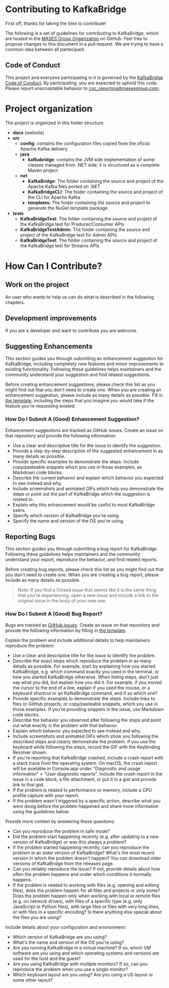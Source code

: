 # Contributing to KafkaBridge

First off, thanks for taking the time to contribute!

The following is a set of guidelines for contributing to KafkaBridge, which are hosted in the [MASES Group Organization](https://github.com/masesgroup) on GitHub. Feel free to propose changes to this document in a pull request. We are trying to have a common idea between all partecipant.

## Code of Conduct

This project and everyone participating in it is governed by the [KafkaBridge Code of Conduct](CODE_OF_CONDUCT.md). By participating, you are expected to uphold this code. Please report unacceptable behavior to [coc_reporting@masesgroup.com](mailto:coc_reporting@masesgroup.com).

# Project organization

The project is organized in this folder structure:

* **docs** (website)
* **src**
	* **config**: contains the configuration files copied from the oficial Apache Kafka delivery
	* **java**
		* **kafkabridge**: contains the JVM side implementation of some classes managed from .NET side; it is structured as a complete Maven project
	* **net**
		* **KafkaBridge**: The folder containing the source and project of the Apache Kafka files ported on .NET
		* **KafkaBridgeCLI**: The folder containing the source and project of the CLI for Apache Kafka
		* **templates**: The folder containing the source and project to generate the NuGet template package
* **tests**
	* **KafkaBridgeTest**: The folder containing the source and project of the KafkaBridge test for Producer/Consumer APIs
	* **KafkaBridgeTestAdmin**: The folder containing the source and project of the KafkaBridge test for Admin APIs
	* **KafkaBridgeTest**: The folder containing the source and project of the KafkaBridge test for Streams APIs

# How Can I Contribute?

## Work on the project

An user who wants to help us can do what is described in the following chapters. 

## Development improvements

If you are a developer and want to contribute you are welcome.

## Suggesting Enhancements

This section guides you through submitting an enhancement suggestion for KafkaBridge, including completely new features and minor improvements to existing functionality. Following these guidelines helps maintainers and the community understand your suggestion and find related suggestions.

Before creating enhancement suggestions, please check this list as you might find out that you don't need to create one. When you are creating an enhancement suggestion, please include as many details as possible. Fill in [the template](PULL_REQUEST_TEMPLATE.md), including the steps that you imagine you would take if the feature you're requesting existed.

### How Do I Submit A (Good) Enhancement Suggestion?

Enhancement suggestions are tracked as GitHub issues. Create an issue on that repository and provide the following information:

* Use a clear and descriptive title for the issue to identify the suggestion.
* Provide a step-by-step description of the suggested enhancement in as many details as possible.
* Provide specific examples to demonstrate the steps. Include copy/pasteable snippets which you use in those examples, as Markdown code blocks.
* Describe the current behavior and explain which behavior you expected to see instead and why.
* Include screenshots and animated GIFs which help you demonstrate the steps or point out the part of KafkaBridge which the suggestion is related to. 
* Explain why this enhancement would be useful to most KafkaBridge users.
* Specify which version of KafkaBridge you're using.
* Specify the name and version of the OS you're using.

## Reporting Bugs

This section guides you through submitting a bug report for KafkaBridge. Following these guidelines helps maintainers and the community understand your report, reproduce the behavior, and find related reports.

Before creating bug reports, please check this list as you might find out that you don't need to create one. When you are creating a bug report, please include as many details as possible. 

> Note: If you find a Closed issue that seems like it is the same thing that you're experiencing, open a new issue and include a link to the original issue in the body of your new one.

### How Do I Submit A (Good) Bug Report?

Bugs are tracked as [GitHub issues](https://guides.github.com/features/issues/). Create an issue on that repository and provide the following information by filling in [the template](PULL_REQUEST_TEMPLATE.md).

Explain the problem and include additional details to help maintainers reproduce the problem:

* Use a clear and descriptive title for the issue to identify the problem.
* Describe the exact steps which reproduce the problem in as many details as possible. For example, start by explaining how you started KafkaBridge, e.g. which command exactly you used in the terminal, or how you started KafkaBridge otherwise. When listing steps, don't just say what you did, but explain how you did it. For example, if you moved the cursor to the end of a line, explain if you used the mouse, or a keyboard shortcut or an KafkaBridge command, and if so which one?
* Provide specific examples to demonstrate the steps. Include links to files or GitHub projects, or copy/pasteable snippets, which you use in those examples. If you're providing snippets in the issue, use Markdown code blocks.
* Describe the behavior you observed after following the steps and point out what exactly is the problem with that behavior.
* Explain which behavior you expected to see instead and why.
* Include screenshots and animated GIFs which show you following the described steps and clearly demonstrate the problem. If you use the keyboard while following the steps, record the GIF with the Keybinding Resolver shown.
* If you're reporting that KafkaBridge crashed, include a crash report with a stack trace from the operating system. On macOS, the crash report will be available in Console.app under "Diagnostic and usage information" > "User diagnostic reports". Include the crash report in the issue in a code block, a file attachment, or put it in a gist and provide link to that gist.
* If the problem is related to performance or memory, include a CPU profile capture with your report.
* If the problem wasn't triggered by a specific action, describe what you were doing before the problem happened and share more information using the guidelines below.

Provide more context by answering these questions:

* Can you reproduce the problem in safe mode?
* Did the problem start happening recently (e.g. after updating to a new version of KafkaBridge) or was this always a problem?
* If the problem started happening recently, can you reproduce the problem in an older version of KafkaBridge? What's the most recent version in which the problem doesn't happen? You can download older versions of KafkaBridge from the releases page.
* Can you reliably reproduce the issue? If not, provide details about how often the problem happens and under which conditions it normally happens.
* If the problem is related to working with files (e.g. opening and editing files), does the problem happen for all files and projects or only some? Does the problem happen only when working with local or remote files (e.g. on network drives), with files of a specific type (e.g. only JavaScript or Python files), with large files or files with very long lines, or with files in a specific encoding? Is there anything else special about the files you are using?

Include details about your configuration and environment:

* Which version of KafkaBridge are you using? 
* What's the name and version of the OS you're using?
* Are you running KafkaBridge in a virtual machine? If so, which VM software are you using and which operating systems and versions are used for the host and the guest?
* Are you using KafkaBridge with multiple monitors? If so, can you reproduce the problem when you use a single monitor?
* Which keyboard layout are you using? Are you using a US layout or some other layout?

